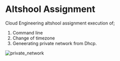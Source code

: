 # Altshool Assignment
Cloud Engineering altshool assignment execution of;
1. Command line 
2. Change of timezone 
3. Geneerating private network from Dhcp.

![private_network](https://user-images.githubusercontent.com/105046475/186949020-66f295e9-74d8-4de4-9c62-8b81f456b7c2.png)

